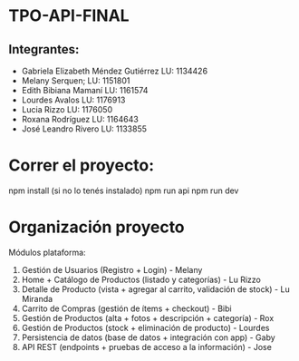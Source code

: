# TPO-API-FINAL
Integrantes:
- 
- Gabriela Elizabeth Méndez Gutiérrez LU: 1134426
- Melany Serquen; LU: 1151801
- Edith Bibiana Mamaní LU: 1161574
- Lourdes Avalos LU: 1176913
- Lucia Rizzo LU: 1176050
- Roxana Rodríguez LU: 1164643
- José Leandro Rivero LU: 1133855

# Correr el proyecto: 
npm install (si no lo tenés instalado)
npm run api
npm run dev

# Organización proyecto
Módulos plataforma: 
1. Gestión de Usuarios (Registro + Login) - Melany
2. Home + Catálogo de Productos (listado y categorías) - Lu Rizzo
3. Detalle de Producto (vista + agregar al carrito, validación de stock) - Lu Miranda
4. Carrito de Compras (gestión de ítems + checkout) - Bibi
5. Gestión de Productos (alta + fotos + descripción + categoría) - Rox
6. Gestión de Productos (stock + eliminación de producto) - Lourdes
7. Persistencia de datos (base de datos + integración con app) - Gaby
8. API REST (endpoints + pruebas de acceso a la información) - Jose
